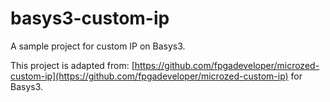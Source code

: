 # basys3-custom-ip
A sample project for custom IP on Basys3.

This project is adapted from: [https://github.com/fpgadeveloper/microzed-custom-ip](https://github.com/fpgadeveloper/microzed-custom-ip) for Basys3.
